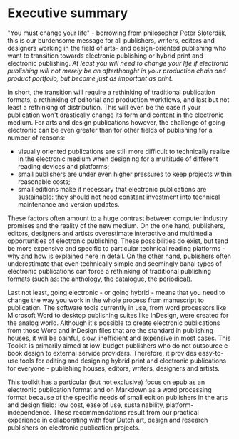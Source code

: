 # Executive summary

"You must change your life" - borrowing from philosopher Peter Sloterdijk, this is our burdensome message for all publishers, writers, editors and designers working in the field of arts- and design-oriented publishing who want to transition towards electronic publishing or hybrid print and electronic publishing. *At least you will need to change your life if electronic publishing will not merely be an afterthought in your production chain and product portfolio, but become just as important as print.*

In short, the transition will require a rethinking of traditional publication formats, a rethinking of editorial and production workflows, and last but not least a rethinking of distribution. This will even be the case if your publication won't drastically change its form and content in the electronic medium. For arts and design publications however, the challenge of going electronic can be even greater than for other fields of publishing for a number of reasons: 
- visually oriented publications are still more difficult to technically realize in the electronic medium when designing for a multitude of different reading devices and platforms;
- small publishers are under even higher pressures to keep projects within reasonable costs;
- small editions make it necessary that electronic publications are sustainable:  they should not need constant investment into technical maintenance and version updates.

These factors often amount to a huge contrast between computer industry promises and the reality of the new medium. On the one hand, publishers, editors, designers and artists overestimate interactive and multimedia opportunities of electronic publishing. These possibilities do exist, but tend be more expensive and specific to particular technical reading platforms - why and how is explained here in detail. On the other hand, publishers often underestimate that even technically simple and seemingly banal types of electronic publications can force a rethinking of traditional publishing formats (such as: the anthology, the catalogue, the periodical). 

Last not least, going electronic - or going hybrid - means that you need to change the way you work in the whole process from manuscript to publication. The software tools currently in use, from word processors like Microsoft Word to desktop publishing suites like InDesign, were created for the analog world. Although it's possible to create electronic publications from those Word and InDesign files that are the standard in publishing houses, it will be painful, slow, inefficient and expensive in most cases. This Toolkit is primarily aimed at low-budget publishers who do not outsource e-book design to external service providers. Therefore, it provides easy-to-use tools for editing and designing hybrid print and electronic publications for everyone - publishing houses, editors, writers, designers and artists. 

This toolkit has a particular (but not exclusive) focus on epub as an electronic publication format and on Markdown as a word processing format because of the specific needs of small edition publishers in the arts and design field: low cost, ease of use, sustainability, platform-independence. These recommendations result from our practical experience in collaborating with four Dutch art, design and research publishers on electronic publication projects.

